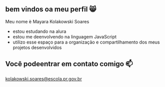 ## bem vindos oa meu perfil 😸

Meu nome è Mayara Kolakowski Soares
- estou estudando na alura
- estou me deenvolvendo na linguagem JavaScript
- utilizo esse espaço para a organização e compartilhamento dos meus projetos desenvolvidos

## Você podeentrar em contato comigo 📫

kolakowski.soares@escola.pr.gov.br
